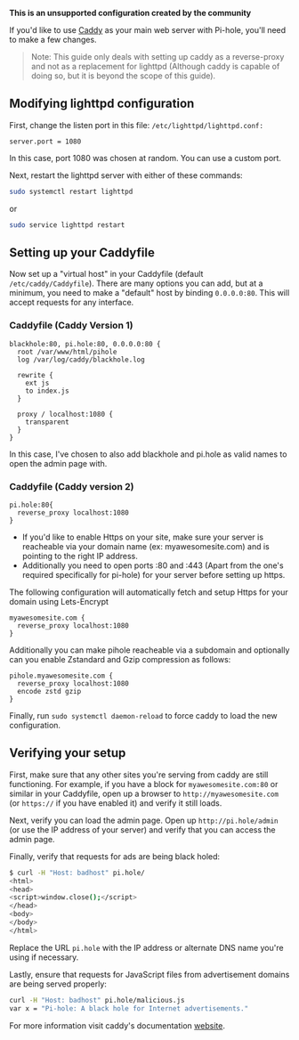 **This is an unsupported configuration created by the community**

If you'd like to use [Caddy](https://caddyserver.com/) as your main web server with Pi-hole, you'll need to make a few changes.

> Note: This guide only deals with setting up caddy as a reverse-proxy and not as a replacement for lighttpd (Although caddy is capable of doing so, but it is beyond the scope of this guide).

## Modifying lighttpd configuration

First, change the listen port in this file: `/etc/lighttpd/lighttpd.conf:`

```lighttpd
server.port = 1080
```

In this case, port 1080 was chosen at random. You can use a custom port.

Next, restart the lighttpd server with either of these commands:

```bash
sudo systemctl restart lighttpd
```

or

```bash
sudo service lighttpd restart
```

## Setting up your Caddyfile

Now set up a "virtual host" in your Caddyfile (default `/etc/caddy/Caddyfile`). There are many options you can add, but at a minimum, you need to make a "default" host by binding `0.0.0.0:80`. This will accept requests for any interface.

### Caddyfile (Caddy Version 1)

```
blackhole:80, pi.hole:80, 0.0.0.0:80 {
  root /var/www/html/pihole
  log /var/log/caddy/blackhole.log

  rewrite {
    ext js
    to index.js
  }

  proxy / localhost:1080 {
    transparent
  }
}
```

In this case, I've chosen to also add blackhole and pi.hole as valid names to open the admin page with.

### Caddyfile (Caddy version 2)

```
pi.hole:80{
  reverse_proxy localhost:1080
}
```

- If you'd like to enable Https on your site, make sure your server is reacheable via your domain name (ex: myawesomesite.com) and is pointing to the right IP address.
- Additionally you need to open ports :80 and :443 (Apart from the one's required specifically for pi-hole) for your server before setting up https.

The following configuration will automatically fetch and setup Https for your domain using Lets-Encrypt

```
myawesomesite.com {
  reverse_proxy localhost:1080
}
```

Additionally you can make pihole reacheable via a subdomain and optionally can you enable Zstandard and Gzip compression as follows:

```
pihole.myawesomesite.com {
  reverse_proxy localhost:1080
  encode zstd gzip
}
```

Finally, run `sudo systemctl daemon-reload` to force caddy to load the new configuration.

## Verifying your setup

First, make sure that any other sites you're serving from caddy are still functioning. For example, if you have a block for `myawesomesite.com:80` or similar in your Caddyfile, open up a browser to `http://myawesomesite.com` (or `https://` if you have enabled it) and verify it still loads.

Next, verify you can load the admin page. Open up `http://pi.hole/admin` (or use the IP address of your server) and verify that you can access the admin page.

Finally, verify that requests for ads are being black holed:

```bash
$ curl -H "Host: badhost" pi.hole/
<html>
<head>
<script>window.close();</script>
</head>
<body>
</body>
</html>
```

Replace the URL `pi.hole` with the IP address or alternate DNS name you're using if necessary.

Lastly, ensure that requests for JavaScript files from advertisement domains are being served properly:

```bash
curl -H "Host: badhost" pi.hole/malicious.js
var x = "Pi-hole: A black hole for Internet advertisements."
```

For more information visit caddy's documentation [website](https://caddyserver.com/docs/).
